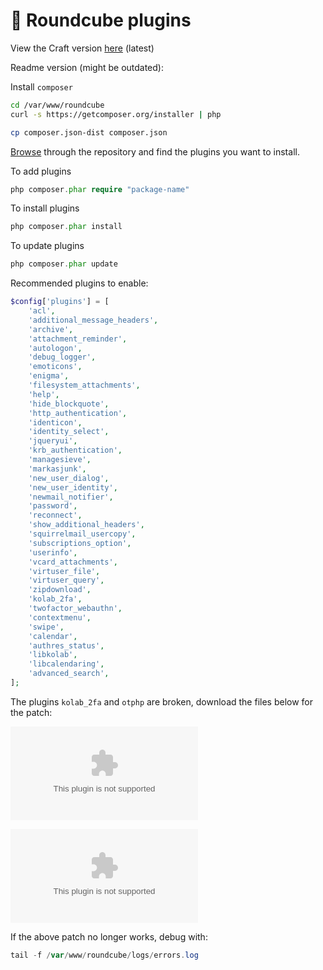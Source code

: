 # 🔌 Roundcube plugins

View the Craft version [here](https://www.craft.me/s/QaXmAaCow3iS7o) (latest)

Readme version (might be outdated):

Install `composer`

```bash
cd /var/www/roundcube
curl -s https://getcomposer.org/installer | php

cp composer.json-dist composer.json
```

[Browse](https://packagist.org/?type=roundcube-plugin) through the repository and find the plugins you want to install.

To add plugins

```php
php composer.phar require "package-name"
```

To install plugins

```php
php composer.phar install
```

To update plugins

```php
php composer.phar update
```

Recommended plugins to enable:

```php
$config['plugins'] = [
	'acl',
	'additional_message_headers',
	'archive',
	'attachment_reminder',
	'autologon',
	'debug_logger',
	'emoticons',
	'enigma',
	'filesystem_attachments',
	'help',
	'hide_blockquote',
	'http_authentication',
	'identicon',
	'identity_select',
	'jqueryui',
	'krb_authentication',
	'managesieve',
	'markasjunk',
	'new_user_dialog',
	'new_user_identity',
	'newmail_notifier',
	'password',
	'reconnect',
	'show_additional_headers',
	'squirrelmail_usercopy',
	'subscriptions_option',
	'userinfo',
	'vcard_attachments',
	'virtuser_file',
	'virtuser_query',
	'zipdownload',
	'kolab_2fa',
	'twofactor_webauthn',
	'contextmenu',
	'swipe',
	'calendar',
	'authres_status',
	'libkolab',
	'libcalendaring',
	'advanced_search',
];
```

The plugins `kolab_2fa` and `otphp` are broken, download the files below for the patch:

[![plugins.zip](plugins.zip)](https://res.craft.do/user/full/0f469d42-b538-0763-d270-25c77bccde74/doc/5B8FCAC1-8197-4A00-90C7-16C6290AB26E/A6E6B348-8509-44F0-BCE2-396B762BDB65_2/EaqspPv1L2yqfP0ixjuQrZ6uBmCGIE9DFUyBMi0cd3oz/plugins.zip)

[![vendor.zip](vendor.zip)](https://res.craft.do/user/full/0f469d42-b538-0763-d270-25c77bccde74/doc/5B8FCAC1-8197-4A00-90C7-16C6290AB26E/0FC932D0-41BB-4476-82D2-A98FEBB38C86_2/NzD4PKhlGBPPGzQeZGGJXhzK8lLBMtAlPWdyashTQVoz/vendor.zip)

If the above patch no longer works, debug with:

```php
tail -f /var/www/roundcube/logs/errors.log
```
